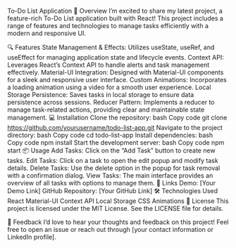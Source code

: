 To-Do List Application
🚀 Overview
I’m excited to share my latest project, a feature-rich To-Do List application built with React! This project includes a range of features and technologies to manage tasks efficiently with a modern and responsive UI.

🔍 Features
State Management & Effects: Utilizes useState, useRef, and useEffect for managing application state and lifecycle events.
Context API: Leverages React’s Context API to handle alerts and task management effectively.
Material-UI Integration: Designed with Material-UI components for a sleek and responsive user interface.
Custom Animations: Incorporates a loading animation using a video for a smooth user experience.
Local Storage Persistence: Saves tasks in local storage to ensure data persistence across sessions.
Reducer Pattern: Implements a reducer to manage task-related actions, providing clear and maintainable state management.
💻 Installation
Clone the repository:
bash
Copy code
git clone https://github.com/yourusername/todo-list-app.git
Navigate to the project directory:
bash
Copy code
cd todo-list-app
Install dependencies:
bash
Copy code
npm install
Start the development server:
bash
Copy code
npm start
📦 Usage
Add Tasks: Click on the “Add Task” button to create new tasks.
Edit Tasks: Click on a task to open the edit popup and modify task details.
Delete Tasks: Use the delete option in the popup for task removal with a confirmation dialog.
View Tasks: The main interface provides an overview of all tasks with options to manage them.
🔗 Links
Demo: [Your Demo Link]
GitHub Repository: [Your GitHub Link]
🛠 Technologies Used
React
Material-UI
Context API
Local Storage
CSS Animations
📝 License
This project is licensed under the MIT License. See the LICENSE file for details.

📢 Feedback
I’d love to hear your thoughts and feedback on this project! Feel free to open an issue or reach out through [your contact information or LinkedIn profile].
